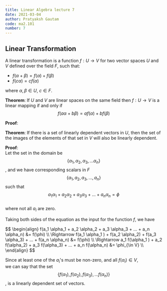 ```yaml
---
title: Linear Algebra lecture 7
date: 2021-03-04
author: Pratyaksh Gautam
code: ma2.101
number: 7
---
```


## Linear Transformation
A linear transformation is a function $f: U \rightarrow V$ for two vector spaces $U$ and $V$ defined over the field $F$,
such that:  
- $f(\alpha + \beta) = f(\alpha) + f(\beta)$  
- $f(c \alpha) = c f(\alpha)$  

where $\alpha, \beta \in U$, $c \in F$.

**Theorem**:
If $U$ and $V$ are linear spaces on the same field then $f: U \rightarrow V$ is a linear mapping if and only if  
$$f(a \alpha + b \beta) = a f(\alpha) + b f(\beta)$$

**Proof**:

**Theorem**: If there is a set of linearly dependent vectors in $U$, then the set of the images of the elements of that set in $V$ will also be linearly dependent.

**Proof**:  
Let the set in the domain be $$\{ \alpha_1, \alpha_2, \alpha_3, ... \alpha_n \}$$,
and we have corresponding scalars in $F$ $$\{ a_1, a_2, a_3, ..., a_n \}$$ such that  
$$a_1 \alpha_1 + a_2 \alpha_2 + a_3 \alpha_3 + ... + a_n \alpha_n = \phi$$  
where not all $a_i$ are zero.

Taking both sides of the equation as the input for the function $f$, we have  
<div>
$$
\begin{align}
				f(a_1 \alpha_1 + a_2 \alpha_2 + a_3 \alpha_3 + ... + a_n \alpha_n) &= f(\phi) \\
\Rightarrow		f(a_1 \alpha_1 ) + f(a_2 \alpha_2) + f(a_3 \alpha_3) + ... + f(a_n \alpha_n) &= f(\phi) \\
\Rightarrow		a_1 f(\alpha_1 ) + a_2 f(\alpha_2) + a_3 f(\alpha_3) + ... + a_n f(\alpha_n) &= \phi_{\in V} \\
\end{align}
$$
</div>

Since at least one of the $a_i$'s must be non-zero, and all $f(\alpha_i) \in V$,  
we can say that the set $$\{ f(\alpha_1), f(\alpha_2), f(\alpha_3), ... f(\alpha_n) \}$$,
is a linearly dependent set of vectors.
